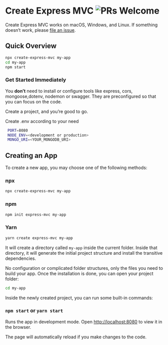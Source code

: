# Create Express MVC  ![PRs Welcome](https://img.shields.io/badge/PRs-welcome-green.svg)


Create Express MVC works on macOS, Windows, and Linux.
If something doesn’t work, please [file an issue](https://github.com/sanyamjain036/create-express-mvc/issues/new).



## Quick Overview

```sh
npx create-express-mvc my-app
cd my-app
npm start
```

### Get Started Immediately

You **don’t** need to install or configure tools like express, cors, mongoose,dotenv, nodemon or swagger.
They are preconfigured so that you can focus on the code.

Create a project, and you’re good to go.

Create .env according to your need
```sh
 PORT=8080
 NODE_ENV=<development or production>
 MONGO_URI=<YOUR_MONGODB_URI>
```

## Creating an App
To create a new app, you may choose one of the following methods:

### npx
```sh
npx create-express-mvc my-app
```
### npm

```sh
npm init express-mvc my-app
```

### Yarn

```sh
yarn create express-mvc my-app
```

It will create a directory called `my-app` inside the current folder.
Inside that directory, it will generate the initial project structure and install the transitive dependencies.

No configuration or complicated folder structures, only the files you need to build your app.
Once the installation is done, you can open your project folder:

```sh
cd my-app
```

Inside the newly created project, you can run some built-in commands:

### `npm start` or `yarn start`

Runs the app in development mode.
Open [http://localhost:8080](http://localhost:8080) to view it in the browser.

The page will automatically reload if you make changes to the code.
